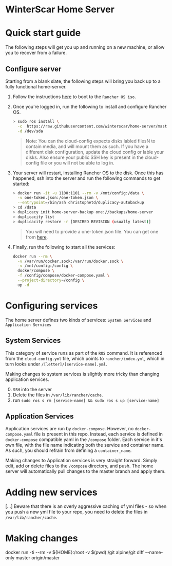 WinterScar Home Server
======================

# Quick start guide
The following steps will get you up and running on a new machine, or allow you to recover from a failure. 
## Configure server
Starting from a blank slate, the following steps will bring you back up to a fully functional home-server.

1. Follow the instructions [here](https://rancher.com/docs/os/v1.x/en/installation/workstation/boot-from-iso/)
   to boot to the `Rancher OS iso`.
2. Once you're logged in, run the following to install and configure Rancher OS.
    ```bash
    > sudo ros install \
      -c  https://raw.githubusercontent.com/winterscar/home-server/master/rancher/cloud-config.yml \
      -d /dev/sda
    ```
    > Note: You can the cloud-config expects disks labled filesN to contain media, and will mount them as such. If you have a different disk configuration, update the cloud config or lable your disks. 
    > Also ensure your public SSH key is present in the cloud-config file or you will not be able to log in.

3. Your server will restart, installing Rancher OS to the disk. Once this has happened, ssh into the server and run the following commands to get started:

    ```bash
    > docker run -it -u 1100:1101 --rm -v /mnt/config:/data \
      -v one-token.json:/one-token.json \
      --entrypoint=/bin/ash christophetd/duplicacy-autobackup
    > cd /data
    > duplicacy init home-server-backup one://backups/home-server
    > duplicacity list
    > duplicacity restore -r [DESIRED REVISION (usually latest)]
    ```
    > You will need to provide a one-token.json file. You can get one from [here](https://duplicacy.com/one_start).

4. Finally, run  the following to start all the services:
    ```bash
    docker run --rm \
      -v /var/run/docker.sock:/var/run/docker.sock \
      -v /mnt/config:/config \
      docker/compose \
      -f /config/compose/docker-compose.yaml \
      --project-directory=/config \
      up -d
    ```

# Configuring services
The home server defines two kinds of services: `System Services` and `Application Services`

## System Services
This category of service runs as part of the `ROS` command. It is referenced from the `cloud-config.yml` file, which points to `rancher/index.yml`, which in turn looks under `/[letter]/[service-name].yml`. 

Making changes to system services is slightly more tricky than changing application services. 

0. `SSH` into the server
1. Delete the files in `/var/lib/rancher/cache`.
2. run `sudo ros s rm [service-name] && sudo ros s up [service-name]`

## Application Services
Application services are run by `docker-compose`. However, no `docker-compose.yaml` file is present in this repo. Instead, each service is defined in `docker-compose` compatible yaml in the `/compose` folder. Each service in it's own file, with the file name indicating both the service and container name. As such, you should refrain from defining a `container_name`.

Making changes to Application services is very straight forward. Simply edit, add or delete files to the `/compose` directory, and push. The home server will automatically pull changes to the master branch and apply them.

# Adding new services
[...]
Beware that there is an overly aggressive caching of yml files - so when you push a new yml file to your repo, you need to delete the files in `/var/lib/rancher/cache`.

# Making changes

docker run -ti --rm -v ${HOME}:/root -v $(pwd):/git alpine/git diff --name-only master origin/master